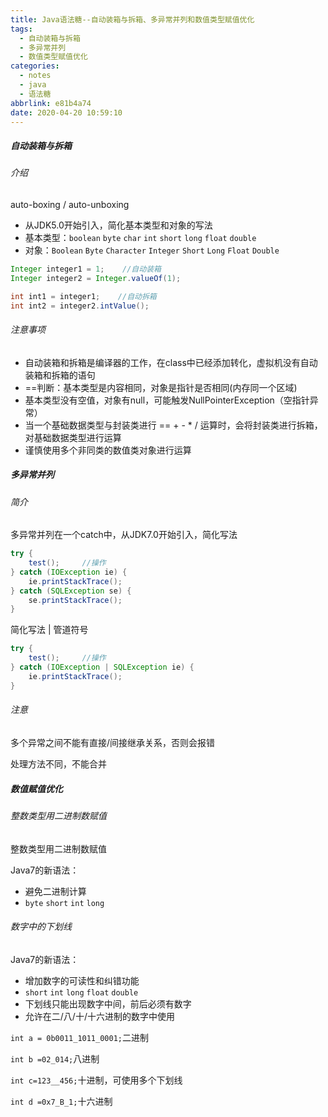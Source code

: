 ```yaml
---
title: Java语法糖--自动装箱与拆箱、多异常并列和数值类型赋值优化
tags:
  - 自动装箱与拆箱
  - 多异常并列
  - 数值类型赋值优化
categories:
  - notes
  - java
  - 语法糖
abbrlink: e81b4a74
date: 2020-04-20 10:59:10
---
```



##### 自动装箱与拆箱

###### 介绍

auto-boxing / auto-unboxing

- 从JDK5.0开始引入，简化基本类型和对象的写法
- 基本类型：`boolean` `byte` `char` `int` `short` `long` `float` `double`
- 对象：`Boolean` `Byte` `Character` `Integer` `Short` `Long` `Float` `Double`

```java
Integer integer1 = 1;    //自动装箱
Integer integer2 = Integer.valueOf(1);  

int int1 = integer1;    //自动拆箱
int int2 = integer2.intValue();
```

###### 注意事项

- 自动装箱和拆箱是编译器的工作，在class中已经添加转化，虚拟机没有自动装箱和拆箱的语句
- ==判断：基本类型是内容相同，对象是指针是否相同(内存同一个区域)
- 基本类型没有空值，对象有null，可能触发NullPointerException（空指针异常）
- 当一个基础数据类型与封装类进行 == + - * / 运算时，会将封装类进行拆箱，对基础数据类型进行运算
- 谨慎使用多个非同类的数值类对象进行运算

<!--more-->

##### 多异常并列

###### 简介

多异常并列在一个catch中，从JDK7.0开始引入，简化写法

```java
try {
    test();     //操作
} catch (IOException ie) {
    ie.printStackTrace();
} catch (SQLException se) {
    se.printStackTrace();
}
```

简化写法   | 管道符号

```java
try {
    test();     //操作
} catch (IOException | SQLException ie) {
    ie.printStackTrace();
}
```

###### 注意

多个异常之间不能有直接/间接继承关系，否则会报错

处理方法不同，不能合并

##### 数值赋值优化

###### 整数类型用二进制数赋值

整数类型用二进制数赋值

Java7的新语法：

- 避免二进制计算
- `byte` `short` `int` `long`

###### 数字中的下划线

Java7的新语法：

- 增加数字的可读性和纠错功能
- `short` `int` `long` `float` `double`
- 下划线只能出现数字中间，前后必须有数字
- 允许在二/八/十/十六进制的数字中使用

`int a = 0b0011_1011_0001;`二进制

`int b =02_014;`八进制

`int c=123__456;`十进制，可使用多个下划线

`int d =0x7_B_1;`十六进制
